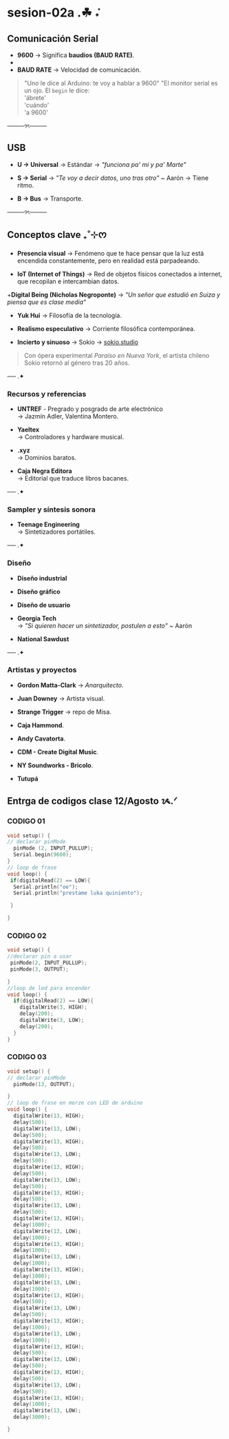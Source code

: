 # sesion-02a .☘︎ ݁˖

## Comunicación Serial  

+ **9600** → Significa **baudios (BAUD RATE)**.
+ 
+ **BAUD RATE** → Velocidad de comunicación.  

> "Uno le dice al Arduino: te voy a hablar a 9600" 
> "El monitor serial es un ojo. El `begin` le dice:  
> 'ábrete'  
> 'cuándo'  
> 'a 9600'  

────୨ৎ────

## USB  

+ **U → Universal** → Estándar → *"funciona pa' mí y pa' Marte"* 

+ **S → Serial** → *"Te voy a decir datos, uno tras otro"* ~ Aarón → Tiene ritmo.

+ **B → Bus** → Transporte.  

────୨ৎ────

## Conceptos clave ₊˚⊹ᰔ 

+ **Presencia visual** → Fenómeno que te hace pensar que la luz está encendida constantemente, pero en realidad está parpadeando.
  
+  **IoT (Internet of Things)** → Red de objetos físicos conectados a internet, que recopilan e intercambian datos.
  
+**Digital Being (Nicholas Negroponte)** → *"Un señor que estudió en Suiza y piensa que es clase media"* 

+ **Yuk Hui** → Filosofía de la tecnología.
  
+ **Realismo especulativo** → Corriente filosófica contemporánea.
    
+ **Incierto y sinuoso** → Sokio → [sokio.studio](http://sokio.studio)  

> Con ópera experimental *Paraíso en Nueva York*, el artista chileno Sokio retornó al género tras 20 años.  

── .✦

### Recursos y referencias  

+ **UNTREF** - Pregrado y posgrado de arte electrónico  
  → Jazmín Adler, Valentina Montero.  

+ **Yaeltex**  
  → Controladores y hardware musical.  

+ **.xyz**  
  → Dominios baratos.  

+ **Caja Negra Editora**  
  → Editorial que traduce libros bacanes.  

── .✦

### Sampler y síntesis sonora  

+ **Teenage Engineering**  
  → Sintetizadores portátiles.  

── .✦

### Diseño  

+ **Diseño industrial**
   
+ **Diseño gráfico**

+ **Diseño de usuario**  

+ **Georgia Tech**  
  → *"Si quieren hacer un sintetizador, postulen a esto"* ~ Aarón  

- **National Sawdust**  

── .✦

### Artistas y proyectos  

+ **Gordon Matta-Clark** → *Anarquitecto*.
  
+ **Juan Downey** → Artista visual.
  
+ **Strange Trigger** → repo de Misa.
  
+ **Caja Hammond**.
  
+ **Andy Cavatorta**.
  
+ **CDM - Create Digital Music**.
   
+ **NY Soundworks - Bricolo**.
  
+ **Tutupá** 

## Entrga de codigos clase 12/Agosto ᝰ.ᐟ

### CODIGO 01

```cpp
void setup() {
// declarar pinMode
  pinMode (2, INPUT_PULLUP);
  Serial.begin(9600);
}
// loop de frase
void loop() {
 if(digitalRead(2) == LOW){
  Serial.println("oe");
  Serial.println("prestame luka quiniento");

 }

}
```

### CODIGO 02

```cpp
void setup() {
//declarar pin a usar
 pinMode(2, INPUT_PULLUP);
 pinMode(3, OUTPUT);

}
//loop de led para encender
void loop() {
  if(digitalRead(2) == LOW){
    digitalWrite(3, HIGH);
    delay(200);
    digitalWrite(3, LOW);
    delay(200);
  }
}
```

### CODIGO 03

```cpp
void setup() {
// declarar pinMode
  pinMode(13, OUTPUT);

}
// loop de frase en morze con LED de arduino
void loop() {
  digitalWrite(13, HIGH);
  delay(500);
  digitalWrite(13, LOW);
  delay(500);
  digitalWrite(13, HIGH);
  delay(500);
  digitalWrite(13, LOW);
  delay(500);
  digitalWrite(13, HIGH);
  delay(500);
  digitalWrite(13, LOW);
  delay(500);
  digitalWrite(13, HIGH);
  delay(500);
  digitalWrite(13, LOW);
  delay(500);
  digitalWrite(13, HIGH);
  delay(1000);
  digitalWrite(13, LOW);
  delay(1000);
  digitalWrite(13, HIGH);
  delay(1000);
  digitalWrite(13, LOW);
  delay(1000);
  digitalWrite(13, HIGH);
  delay(1000);
  digitalWrite(13, LOW);
  delay(1000);
  digitalWrite(13, HIGH);
  delay(500);
  digitalWrite(13, LOW);
  delay(500);
  digitalWrite(13, HIGH);
  delay(1000);
  digitalWrite(13, LOW);
  delay(1000);
  digitalWrite(13, HIGH);
  delay(500);
  digitalWrite(13, LOW);
  delay(500);
  digitalWrite(13, HIGH);
  delay(500);
  digitalWrite(13, LOW);
  delay(500);
  digitalWrite(13, HIGH);
  delay(1000);
  digitalWrite(13, LOW);
  delay(3000);

}
```
